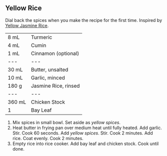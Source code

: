 ## Yellow Rice

Dial back the spices when you make the recipe for the first time. Inspired by [Yellow Jasmine Rice](https://www.budgetbytes.com/yellow-jasmine-rice/).

|||
|:--|:--|
| 8 mL   | Turmeric
| 4 mL   | Cumin
| 1 mL   | Cinnamon (optional)
| ---    | ---
| 30 mL  | Butter, unsalted
| 10 mL  | Garlic, minced
| 180 g  | Jasmine Rice, rinsed
| ---    | ---
| 360 mL | Chicken Stock
| 1      | Bay Leaf

1. Mix spices in small bowl. Set aside as *yellow spices*.
2. Heat butter in frying pan over medium heat until fully heated. Add garlic. Stir. Cook 60 seconds. Add *yellow spices*. Stir. Cook 2 minutes. Add rice. Coat evenly. Cook 2 minutes.
3. Empty rice into rice cooker. Add bay leaf and chicken stock. Cook until done.
